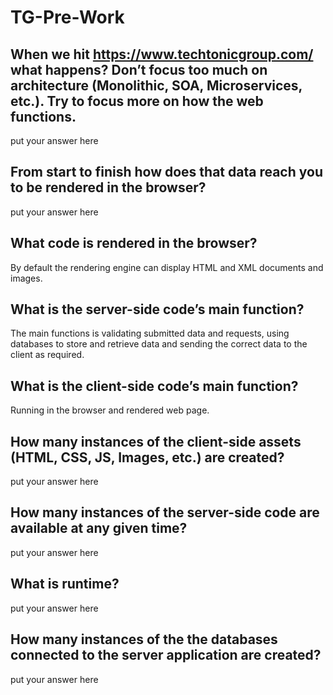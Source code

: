 # TG-Pre-Work

## When we hit https://www.techtonicgroup.com/ what happens? Don’t focus too much on architecture (Monolithic, SOA, Microservices, etc.). Try to focus more on how the web functions.

put your answer here

## From start to finish how does that data reach you to be rendered in the browser?

put your answer here

## What code is rendered in the browser?

By default the rendering engine can display HTML and XML documents and images.
## What is the server-side code’s main function?

The main functions is validating submitted data and requests, using databases to store and retrieve data and sending the correct data to the client as required.

## What is the client-side code’s main function?

 Running in the browser and rendered web page.

## How many instances of the client-side assets (HTML, CSS, JS, Images, etc.) are created?

put your answer here

## How many instances of the server-side code are available at any given time?

put your answer here

## What is runtime?

put your answer here

## How many instances of the the databases connected to the server application are created?

put your answer here
